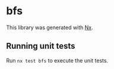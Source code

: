 # bfs

This library was generated with [Nx](https://nx.dev).

## Running unit tests

Run `nx test bfs` to execute the unit tests.

